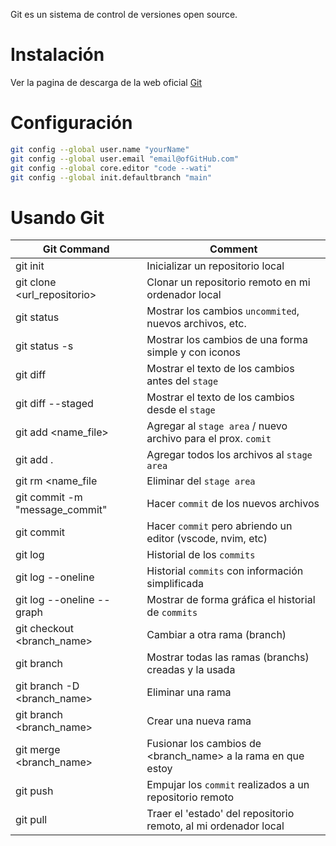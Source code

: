 Git es un sistema de control de versiones open source.

# Instalación

Ver la pagina de descarga de la web oficial [Git](https://git-scm.com/downloads)

# Configuración

```bash
git config --global user.name "yourName"
git config --global user.email "email@ofGitHub.com"
git config --global core.editor "code --wati"
git config --global init.defaultbranch "main"
```

# Usando Git

| Git Command                    | Comment                                                         |
| ------------------------------ | --------------------------------------------------------------- |
| git init                       | Inicializar un repositorio local                                |
| git clone <url_repositorio>    | Clonar un repositorio remoto en mi ordenador local              |
| git status                     | Mostrar los cambios `uncommited`, nuevos archivos, etc.         |
| git status -s                  | Mostrar los cambios de una forma simple y con iconos            |
| git diff                       | Mostrar el texto de los cambios antes del `stage`               |
| git diff --staged              | Mostrar el texto de los cambios desde el `stage`                |
| git add <name_file>            | Agregar al `stage area` / nuevo archivo para el prox. `comit`   |
| git add .                      | Agregar todos los archivos al `stage area`                      |
| git rm <name_file              | Eliminar del `stage area`                                       |
| git commit -m "message_commit" | Hacer `commit` de los nuevos archivos                           |
| git commit                     | Hacer `commit` pero abriendo un editor (vscode, nvim, etc)      |
| git log                        | Historial de los `commits`                                      |
| git log --oneline              | Historial `commits` con información simplificada                |
| git log --oneline --graph      | Mostrar de forma gráfica  el historial de `commits`             |
| git checkout <branch_name>     | Cambiar a otra rama (branch)                                    |
| git branch                     | Mostrar todas las ramas (branchs) creadas y la usada            |
| git branch -D <branch_name>    | Eliminar una rama                                               | 
| git branch <branch_name>       | Crear una nueva rama                                            |
| git merge <branch_name>        | Fusionar los cambios de <branch_name> a la rama en que estoy    |
| git push                       | Empujar los `commit` realizados a un repositorio remoto         |
| git pull                       | Traer el 'estado' del repositorio remoto, al mi ordenador local |


